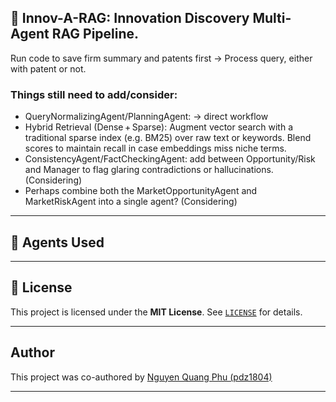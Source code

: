 ## 🤖 Innov-A-RAG: Innovation Discovery Multi-Agent RAG Pipeline.

Run code to save firm summary and patents first -> Process query, either with patent or not.

### Things still need to add/consider:
- QueryNormalizingAgent/PlanningAgent: -> direct workflow
- Hybrid Retrieval (Dense + Sparse): Augment vector search with a traditional sparse index (e.g. BM25) over raw text or keywords. Blend scores to maintain recall in case embeddings miss niche terms.
- ConsistencyAgent/FactCheckingAgent: add between Opportunity/Risk and Manager to flag glaring contradictions or hallucinations. (Considering)
- Perhaps combine both the MarketOpportunityAgent and MarketRiskAgent into a single agent? (Considering)

---

## 🧠 Agents Used


---

## 📄 License

This project is licensed under the **MIT License**. See [`LICENSE`](./LICENSE) for details.

---

## Author

This project was co-authored by [Nguyen Quang Phu (pdz1804)](https://github.com/pdz1804)

---
